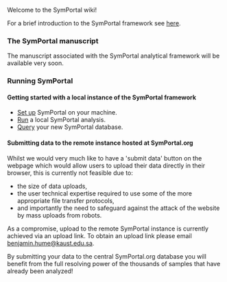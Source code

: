 Welcome to the SymPortal wiki!

For a brief introduction to the SymPortal framework see [here](https://github.com/didillysquat/SymPortal_framework/wiki/The-SymPortal-logic#a-brief-introduction-to-symportal).

### The SymPortal manuscript

The manuscript associated with the SymPortal analytical framework will be available very soon.

### Running SymPortal

#### Getting started with a local instance of the SymPortal framework

* [Set up](https://github.com/SymPortal/SymPortal_framework/wiki/SymPortal-setup) SymPortal on your machine.
* [Run](https://github.com/SymPortal/SymPortal_framework/wiki/Running-SymPortal) a local SymPortal analysis.
* [Query](https://github.com/didillysquat/SymPortal_framework/wiki/Querying-the-SymPortal-database) your new SymPortal database.

#### Submitting data to the remote instance hosted at SymPortal.org

Whilst we would very much like to have a 'submit data' button on the webpage which would allow users to upload their data directly in their browser, this is currently not feasible due to:
* the size of data uploads, 
* the user technical expertise required to use some of the more appropriate file transfer protocols, 
* and importantly the need to safeguard against the attack of the website by mass uploads from robots. 

As a compromise, upload to the remote SymPortal instance is currently achieved via an upload link. To obtain an upload link please email <benjamin.hume@kaust.edu.sa>.

By submitting your data to the central SymPortal.org database you will benefit from the full resolving power of the thousands of samples that have already been analyzed!
